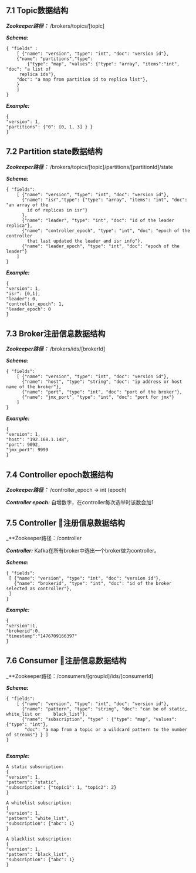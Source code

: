 ## **7.1 Topic数据结构**

_**Zookeeper路径：**_ \/brokers\/topics\/\[topic\]

_**Schema:**_

```
{ "fields" :
    [ {"name": "version", "type": "int", "doc": "version id"},
    {"name": "partitions","type": 
        {"type": "map", "values": {"type": "array", "items":"int", "doc": "a list of
     replica ids"},
    "doc": "a map from partition id to replica list"},
    }
    ]
}
```

_**Example:**_

```
{
"version": 1,
"partitions": {"0": [0, 1, 3] } }
}
```

## **7.2 Partition state数据结构**

_**Zookeeper路径：**_ \/brokers\/topics\/\[topic\]\/partitions\/\[partitionId\]\/state

_**Schema:**_
```
{ "fields":
    [ {"name": "version", "type": "int", "doc": "version id"},
      {"name": "isr","type": {"type": "array", "items": "int", "doc": "an array of the 
        id of replicas in isr"}
      },
      {"name": "leader", "type": "int", "doc": "id of the leader replica"},
      {"name": "controller_epoch", "type": "int", "doc": "epoch of the controller 
        that last updated the leader and isr info"},
      {"name": "leader_epoch", "type": "int", "doc": "epoch of the leader"}
    ]
}
```
_**Example:**_
```
{
"version": 1,
"isr": [0,1],
"leader": 0,
"controller_epoch": 1,
"leader_epoch": 0
}
```

## **7.3 Broker注册信息数据结构**

_**Zookeeper路径：**_ /brokers/ids/[brokerId]

_**Schema:**_

```
{ "fields":
    [ {"name": "version", "type": "int", "doc": "version id"},
      {"name": "host", "type": "string", "doc": "ip address or host name of the broker"},
      {"name": "port", "type": "int", "doc": "port of the broker"},
      {"name": "jmx_port", "type": "int", "doc": "port for jmx"}
    ]
}
```
_**Example:**_

```
{
"version": 1,
"host": "192.168.1.148",
"port": 9092,
"jmx_port": 9999
}
```

## **7.4 Controller epoch数据结构**
_**Zookeeper路径：**_ /controller_epoch -> int (epoch)

***Controller epoch:*** 自增数字，在controller每次选举时该数会加1

## **7.5 Controller 注册信息数据结构**
_**Zookeeper路径：/controller 

***Controller:*** Kafka在所有broker中选出一个broker做为controller。

_**Schema:**_
```
{ "fields":
 [ {"name": "version", "type": "int", "doc": "version id"},
   {"name": "brokerid", "type": "int", "doc": "id of the broker selected as controller"},
 ]
}

```
_**Example:**_
```
{
"version":1,
"brokerid":0,
"timestamp":"1476709166397"
}
```



## **7.6 Consumer 注册信息数据结构**

_**Zookeeper路径：/consumers/[groupId]/ids/[consumerId]

_**Schema:**_

```
{ "fields":
    [ {"name": "version", "type": "int", "doc": "version id"},
      {"name": "pattern", "type": "string", "doc": "can be of static, white_list or     black_list"},
      {"name": "subscription", "type" : {"type": "map", "values": {"type": "int"},
       "doc": "a map from a topic or a wildcard pattern to the number of streams"} } ]
}


```

_**Example:**_

```
A static subscription:
{
"version": 1,
"pattern": "static",
"subscription": {"topic1": 1, "topic2": 2}
}

A whitelist subscription:
{
"version": 1,
"pattern": "white_list",
"subscription": {"abc": 1}
}

A blacklist subscription:
{
"version": 1,
"pattern": "black_list",
"subscription": {"abc": 1}
}
```






